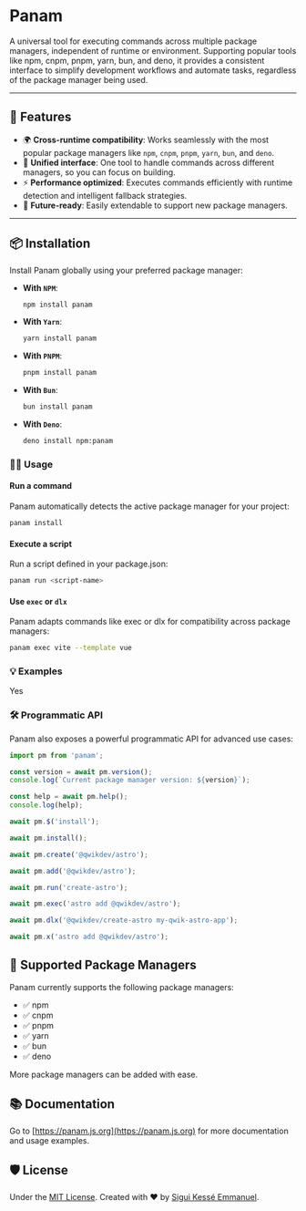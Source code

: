 # Panam

A universal tool for executing commands across multiple package managers,
independent of runtime or environment. Supporting popular tools
like npm, cnpm, pnpm, yarn, bun, and deno, it provides a consistent interface
to simplify development workflows and automate tasks,
regardless of the package manager being used.

---

## 🚀 Features

- 🌍 **Cross-runtime compatibility**:
Works seamlessly with the most popular package managers
like `npm`, `cnpm`, `pnpm`, `yarn`, `bun`, and `deno`.
- 🎯 **Unified interface**: One tool to handle commands across different managers,
so you can focus on building.
- ⚡ **Performance optimized**: Executes commands efficiently with runtime detection
and intelligent fallback strategies.
- 🔧 **Future-ready**: Easily extendable to support new package managers.

---

## 📦 Installation

Install Panam globally using your preferred package manager:

- **With `NPM`**:

  ```bash
  npm install panam
  ```

- **With `Yarn`**:

  ```bash
  yarn install panam
  ```

- **With `PNPM`**:

  ```bash
  pnpm install panam
  ```

- **With `Bun`**:

  ```bash
  bun install panam
  ```

- **With `Deno`**:

  ```bash
  deno install npm:panam
  ```

### 🧑‍💻 Usage

#### Run a command

Panam automatically detects the active package manager for your project:

```bash
panam install
```

#### Execute a script

Run a script defined in your package.json:

```bash
panam run <script-name>
```

#### Use `exec` or `dlx`

Panam adapts commands like exec or dlx for compatibility across package managers:

```bash
panam exec vite --template vue
```

### 💡 Examples

Yes

### 🛠️ Programmatic API

Panam also exposes a powerful programmatic API for advanced use cases:

```typescript
import pm from 'panam';

const version = await pm.version();
console.log(`Current package manager version: ${version}`);

const help = await pm.help();
console.log(help);

await pm.$('install');

await pm.install();

await pm.create('@qwikdev/astro');

await pm.add('@qwikdev/astro');

await pm.run('create-astro');

await pm.exec('astro add @qwikdev/astro');

await pm.dlx('@qwikdev/create-astro my-qwik-astro-app');

await pm.x('astro add @qwikdev/astro');
```

## 📖 Supported Package Managers

Panam currently supports the following package managers:

- ✅ npm
- ✅ cnpm
- ✅ pnpm
- ✅ yarn
- ✅ bun
- ✅ deno

More package managers can be added with ease.

## 📚 Documentation

Go to [https://panam.js.org](https://panam.js.org) for more documentation and usage examples.

## 🛡️ License

Under the [MIT License](./LICENSE.md).
Created with ❤️ by [Sigui Kessé Emmanuel](https://github.com/siguici).
